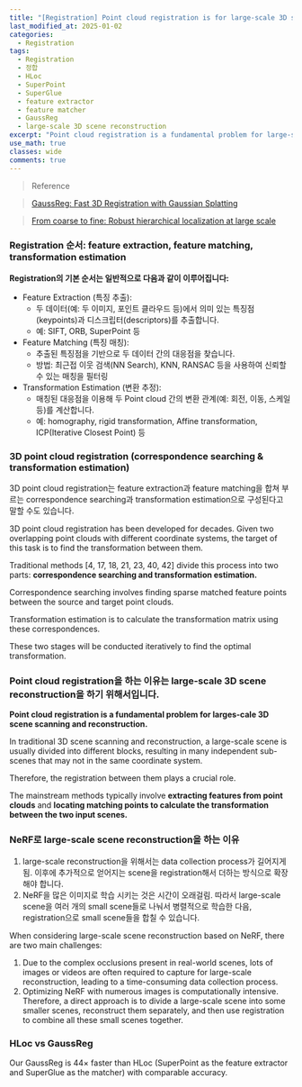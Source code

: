```yaml
---
title: "[Registration] Point cloud registration is for large-scale 3D scene reconstruction"
last_modified_at: 2025-01-02
categories:
  - Registration
tags:
  - Registration
  - 정합
  - HLoc
  - SuperPoint
  - SuperGlue
  - feature extractor
  - feature matcher
  - GaussReg
  - large-scale 3D scene reconstruction
excerpt: "Point cloud registration is a fundamental problem for large-scale 3D scene scanning and reconstruction"
use_math: true
classes: wide
comments: true
---
```


> Reference

> [GaussReg: Fast 3D Registration with Gaussian Splatting](https://www.ecva.net/papers/eccv_2024/papers_ECCV/papers/02380.pdf)

> [From coarse to fine: Robust hierarchical localization at large scale](https://openaccess.thecvf.com/content_CVPR_2019/papers/Sarlin_From_Coarse_to_Fine_Robust_Hierarchical_Localization_at_Large_Scale_CVPR_2019_paper.pdf)

### Registration 순서: feature extraction, feature matching, transformation estimation

**Registration의 기본 순서는 일반적으로 다음과 같이 이루어집니다:**

- Feature Extraction (특징 추출):
  - 두 데이터(예: 두 이미지, 포인트 클라우드 등)에서 의미 있는 특징점(keypoints)과 디스크립터(descriptors)를 추출합니다.
  - 예: SIFT, ORB, SuperPoint 등
- Feature Matching (특징 매칭):
  - 추출된 특징점을 기반으로 두 데이터 간의 대응점을 찾습니다.
  - 방법: 최근접 이웃 검색(NN Search), KNN, RANSAC 등을 사용하여 신뢰할 수 있는 매칭을 필터링
- Transformation Estimation (변환 추정):
  - 매칭된 대응점을 이용해 두 Point cloud 간의 변환 관계(예: 회전, 이동, 스케일 등)를 계산합니다.
  - 예: homography, rigid transformation, Affine transformation, ICP(Iterative Closest Point) 등
 
### 3D point cloud registration (correspondence searching & transformation estimation)

3D point cloud registration는 feature extraction과 feature matching을 합쳐 부르는 correspondence searching과 transformation estimation으로 구성된다고 말할 수도 있습니다.

3D point cloud registration has been developed for decades. Given two overlapping point clouds with different coordinate systems, the target of this task is to find the transformation between them. 

Traditional methods [4, 17, 18, 21, 23, 40, 42] divide this process into two parts: **correspondence searching and transformation estimation.**

Correspondence searching involves finding sparse matched feature points between the source and target point clouds. 

Transformation estimation is to calculate the transformation matrix using these correspondences.

These two stages will be conducted iteratively to find the optimal transformation.

### Point cloud registration을 하는 이유는 large-scale 3D scene reconstruction을 하기 위해서입니다.

**Point cloud registration is a fundamental problem for larges-cale 3D scene scanning and reconstruction.**

In traditional 3D scene scanning and reconstruction, a large-scale scene is usually divided into different blocks, resulting in many independent sub-scenes that may not in the same coordinate system. 

Therefore, the registration between them plays a crucial role.

The mainstream methods typically involve **extracting features from point clouds** and **locating matching points to calculate the transformation between the two input scenes.**

### NeRF로 large-scale scene reconstruction을 하는 이유

1. large-scale reconstruction을 위해서는 data collection process가 길어지게 됨. 이후에 추가적으로 얻어지는 scene을 registration해서 더하는 방식으로 확장해야 합니다.
2. NeRF을 많은 이미지로 학습 시키는 것은 시간이 오래걸림. 따라서 large-scale scene을 여러 개의 small scene들로 나눠서 병렬적으로 학습한 다음, registration으로 small scene들을 합칠 수 있습니다.

When considering large-scale scene reconstruction based on NeRF, there are two main challenges: 

1. Due to the complex occlusions present in real-world scenes, lots of images or videos are often required to capture for large-scale reconstruction, leading to a time-consuming data collection process. 
2. Optimizing NeRF with numerous images is computationally intensive. Therefore, a direct approach is to divide a large-scale scene into some smaller scenes, reconstruct them separately, and then use registration to combine all these small scenes together.

### HLoc vs GaussReg

Our GaussReg is 44× faster than HLoc (SuperPoint as the feature extractor and SuperGlue as the matcher) with comparable accuracy.
